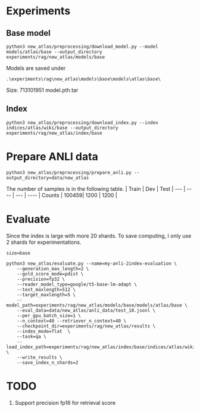 # Experiments

## Base model

```
python3 new_atlas/preprocessing/download_model.py --model models/atlas/base --output_directory experiments/rag/new_atlas/models/base
```

Models are saved under 
```
.\experiments\rag\new_atlas\models\base\models\atlas\base\
```

Size: 713101951 model.pth.tar



## Index
```
python3 new_atlas/preprocessing/download_index.py --index indices/atlas/wiki/base --output_directory experiments/rag/new_atlas/index/base
```


# Prepare ANLI data
```
python3 new_atlas/preprocessing/prepare_anli.py --output_directory=data/new_atlas
```

The number of samples is in the following table.
       | Train | Dev | Test |
   --- | ----  | --- | ---- | 
Counts | 100459| 1200 | 1200 |


# Evaluate
Since the index is large with more 20 shards. To save computing, I only use 2 shards for experimentations. 

```
size=base

python3 new_atlas/evaluate.py --name=my-anli-2index-evaluation \
    --generation_max_length=2 \
    --gold_score_mode=pdist \
    --precision=fp32 \
    --reader_model_type=google/t5-base-lm-adapt \
    --text_maxlength=512 \
    --target_maxlength=5 \
    --model_path=experiments/rag/new_atlas/models/base/models/atlas/base \
    --eval_data=data/new_atlas/anli_data/test_10.jsonl \
    --per_gpu_batch_size=1 \
    --n_context=40 --retriever_n_context=40 \
    --checkpoint_dir=experiments/rag/new_atlas/results \
    --index_mode=flat  \
    --task=qa \
    --load_index_path=experiments/rag/new_atlas/index/base/indices/atlas/wiki/base \
    --write_results \
    --save_index_n_shards=2
```

# TODO

1. Support precision fp16 for retrieval score 